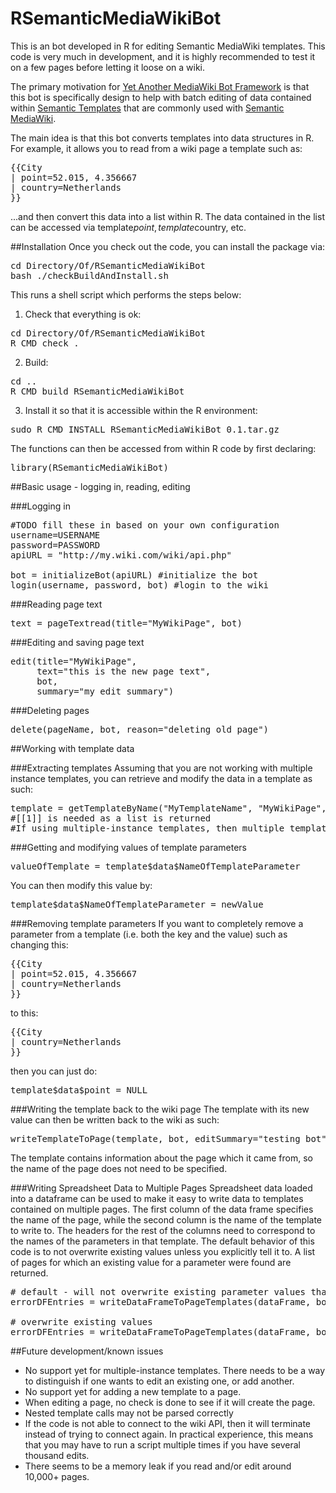 RSemanticMediaWikiBot
=====================
This is an bot developed in R for editing Semantic MediaWiki templates.  This code is very much in development, and it is highly recommended to test it on a few pages before letting it loose on a wiki.

The primary motivation for <a href="http://en.wikipedia.org/wiki/Wikipedia:Creating_a_bot#Programming_languages_and_libraries">Yet Another MediaWiki Bot Framework</a> is that this bot is specifically design to help with batch editing of data contained within <a href="http://semantic-mediawiki.org/wiki/Help:Semantic_templates">Semantic Templates</a> that are commonly used with <a href="http://semantic-mediawiki.org/">Semantic MediaWiki</a>.

The main idea is that this bot converts templates into data structures in R.  For example, it allows you to read from a wiki page a template such as:
<pre>
{{City
| point=52.015, 4.356667
| country=Netherlands
}}
</pre>

...and then convert this data into a list within R.  The data contained in the list can be accessed via template$point, template$country, etc.

##Installation
Once you check out the code, you can install the package via:
<pre>
cd Directory/Of/RSemanticMediaWikiBot
bash ./checkBuildAndInstall.sh
</pre>

This runs a shell script which performs the steps below:

1) Check that everything is ok:
<pre>
cd Directory/Of/RSemanticMediaWikiBot
R CMD check .
</pre>

2) Build:
<pre>
cd .. 
R CMD build RSemanticMediaWikiBot
</pre>

3) Install it so that it is accessible within the R environment:
<pre>
sudo R CMD INSTALL RSemanticMediaWikiBot_0.1.tar.gz
</pre>

The functions can then be accessed from within R code by first declaring:
<pre>
library(RSemanticMediaWikiBot)
</pre>

##Basic usage - logging in, reading, editing

###Logging in

<pre>
#TODO fill these in based on your own configuration
username=USERNAME
password=PASSWORD
apiURL = "http://my.wiki.com/wiki/api.php"

bot = initializeBot(apiURL) #initialize the bot
login(username, password, bot) #login to the wiki
</pre>

###Reading page text
<pre>
text = pageTextread(title="MyWikiPage", bot) 
</pre>

###Editing and saving page text
<pre>
edit(title="MyWikiPage", 
     text="this is the new page text", 
     bot, 
     summary="my edit summary")
</pre>

###Deleting pages
<pre>
delete(pageName, bot, reason="deleting old page")
</pre>

##Working with template data

###Extracting templates
Assuming that you are not working with multiple instance templates, you can retrieve and modify the data in a template as such:

<pre>
template = getTemplateByName("MyTemplateName", "MyWikiPage", bot)[[1]]
#[[1]] is needed as a list is returned
#If using multiple-instance templates, then multiple templates will be returned
</pre>

###Getting and modifying values of template parameters
<pre>
valueOfTemplate = template$data$NameOfTemplateParameter
</pre>

You can then modify this value by:
<pre>
template$data$NameOfTemplateParameter = newValue
</pre>

###Removing template parameters
If you want to completely remove a parameter from a template (i.e. both the key and the value) such as changing this:
<pre>
{{City
| point=52.015, 4.356667
| country=Netherlands
}}
</pre>
to this:
<pre>
{{City
| country=Netherlands
}}
</pre>
then you can just do:
<pre>
template$data$point = NULL
</pre>

###Writing the template back to the wiki page
The template with its new value can then be written back to the wiki as such:

<pre>
writeTemplateToPage(template, bot, editSummary="testing bot")
</pre>

The template contains information about the page which it came from, so the name of the page does not need to be specified.

###Writing Spreadsheet Data to Multiple Pages
Spreadsheet data loaded into a dataframe can be used to make it easy to write data to templates contained on multiple pages.  The first column of the data frame specifies the name of the page, while the second column is the name of the template to write to.  The headers for the rest of the columns need to correspond to the names of the parameters in that template.  The default behavior of this code is to not overwrite existing values unless you explicitly tell it to.  A list of pages for which an existing value for a parameter were found are returned.

<pre>
# default - will not overwrite existing parameter values that are already set
errorDFEntries = writeDataFrameToPageTemplates(dataFrame, bot)

# overwrite existing values
errorDFEntries = writeDataFrameToPageTemplates(dataFrame, bot, overWriteConflicts=FALSE)
</pre>

##Future development/known issues
<ul>
<li>No support yet for multiple-instance templates.  There needs to be a way to distinguish if one wants to edit an existing one, or add another.
<li>No support yet for adding a new template to a page.
<li>When editing a page, no check is done to see if it will create the page.
<li>Nested template calls may not be parsed correctly
<li>If the code is not able to connect to the wiki API, then it will terminate instead of trying to connect again.  In practical experience, this means that you may have to run a script multiple times if you have several thousand edits.
<li>There seems to be a memory leak if you read and/or edit around 10,000+ pages.
</ul>
